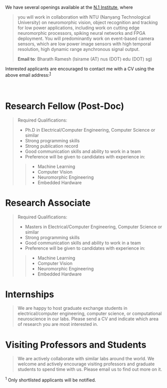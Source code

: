 <!--
.. title: Openings
.. slug: openings
.. date: 2019-01-22 18:54:19 UTC+08:00
.. tags: 
.. category: 
.. link: 
.. description: 
.. type: text
-->

We have several openings available at the [N.1 Institute](https://n1labs.org/), where

>you will work in collaboration with NTU (Nanyang Technological University) on neuromorphic vision, object recognition and tracking for low power applications,
>including work on cutting edge neuromorphic processors, spiking neural networks and FPGA deployment. 
>You will predominantly work on event-based camera sensors, which are low power image sensors with high temporal resolution, high dynamic range aynchronous signal output.
>
>__Email to__: Bharath Ramesh (lsirame (AT) nus (DOT) edu (DOT) sg)


Interested applicants are encouraged to contact me with a CV using the above email address:<sup>[1](#applicaitonNote)</sup>
<br />  
<br />  
# Research Fellow (Post-Doc) #

>Required Qualifications:
>
>* Ph.D in Electrical/Computer Engineering, Computer Science or similar
>* Strong programming skills
>* Strong publication record
>* Good communication skills and ability to work in a team
>* Preference will be given to candidates with experience in:
>>	* Machine Learning
>>	* Computer Vision
>>	* Neuromorphic Engineering
>>	* Embedded Hardware
	
# Research Associate #

>Required Qualifications:
>
>* Masters in Electrical/Computer Engineering, Computer Science or similar
>* Strong programming skills
>* Good communication skills and ability to work in a team
>* Preference will be given to candidates with experience in:
>>	* Machine Learning
>>	* Computer Vision
>>	* Neuromorphic Engineering
>>	* Embedded Hardware

# Internships #

>We are happy to host graduate exchange students in 
>electrical/computer engineering, 
>computer science, or 
>computational neuroscience in our labs. 
>Please send a CV and indicate which area of research you are most interested in.

# Visiting Professors and Students #
>We are actively collaborate with similar labs around the world.
>We welcome and actively encourage visiting professors and graduate students to spend time with us. 
>Please email us to find out more on it.

<a name="applicaitonNote"><sup>1</sup></a> Only shortlisted applicants will be notified.
